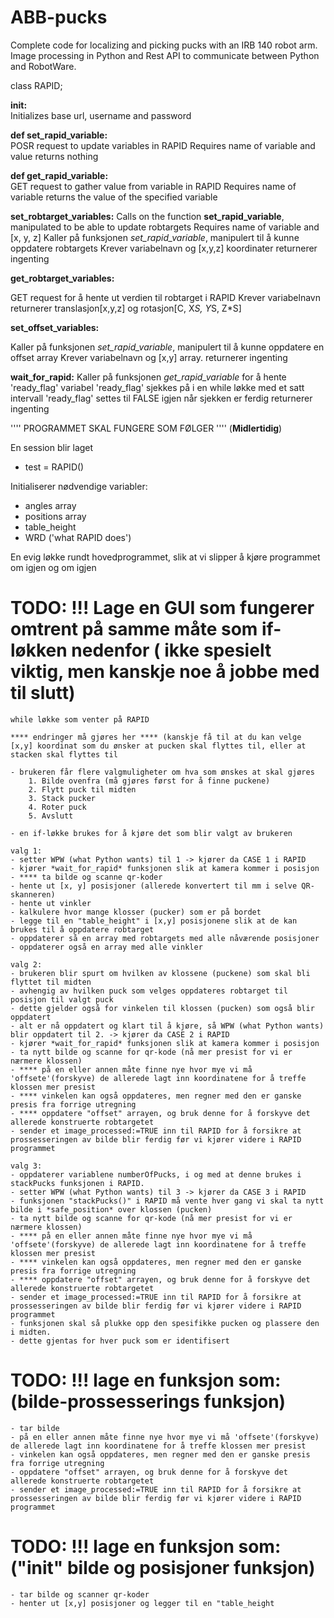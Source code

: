 # ABB-pucks
Complete code for localizing and picking pucks with an IRB 140 robot arm. Image processing in Python and Rest API to communicate between Python and RobotWare.

class RAPID;

**__init__:**  
Initializes base url, username and password


**def set_rapid_variable:**   
POSR request to update variables in RAPID
Requires name of variable and value
returns nothing

**def get_rapid_variable:**  
GET request to gather value from variable in RAPID
Requires name of variable
returns the value of the specified variable

**set_robtarget_variables:** 
Calls on the function **set_rapid_variable**, manipulated to be able to update robtargets
Requires name of variable and \[x, y, z\]
Kaller på funksjonen *set_rapid_variable*, manipulert til å kunne oppdatere robtargets
Krever variabelnavn og [x,y,z] koordinater
returnerer ingenting


**get_robtarget_variables:** 

GET request for å hente ut verdien til robtarget i RAPID
Krever variabelnavn
returnerer translasjon[x,y,z] og rotasjon[C, X*S, Y*S, Z*S]


**set_offset_variables:**

Kaller på funksjonen *set_rapid_variable*, manipulert til å kunne oppdatere en offset array
Krever variabelnavn og [x,y] array.
returnerer ingenting


**wait_for_rapid:**
Kaller på funksjonen *get_rapid_variable* for å hente 'ready_flag' variabel
'ready_flag' sjekkes på i en while løkke med et satt intervall
'ready_flag' settes til FALSE igjen når sjekken er ferdig
returnerer ingenting


'''' PROGRAMMET SKAL FUNGERE SOM FØLGER '''' (**Midlertidig**)

En session blir laget
- test = RAPID()

Initialiserer nødvendige variabler:
- angles array
- positions array
- table_height
- WRD ('what RAPID does')


En evig løkke rundt hovedprogrammet, slik at vi slipper å kjøre programmet om igjen og om igjen

# TODO: !!! Lage en GUI som fungerer omtrent på samme måte som if-løkken nedenfor ( ikke spesielt viktig, men kanskje noe å jobbe med til slutt)


	while løkke som venter på RAPID

	**** endringer må gjøres her **** (kanskje få til at du kan velge [x,y] koordinat som du ønsker at pucken skal flyttes til, eller at stacken skal flyttes til

	- brukeren får flere valgmuligheter om hva som ønskes at skal gjøres
		1. Bilde ovenfra (må gjøres først for å finne puckene)
		2. Flytt puck til midten
		3. Stack pucker
		4. Roter puck
		5. Avslutt

	- en if-løkke brukes for å kjøre det som blir valgt av brukeren
	
	valg 1:
	- setter WPW (what Python wants) til 1 -> kjører da CASE 1 i RAPID
	- kjører *wait_for_rapid* funksjonen slik at kamera kommer i posisjon
	- **** ta bilde og scanne qr-koder
	- hente ut [x, y] posisjoner (allerede konvertert til mm i selve QR-skanneren)
	- hente ut vinkler
	- kalkulere hvor mange klosser (pucker) som er på bordet
	- legge til en "table_height" i [x,y] posisjonene slik at de kan brukes til å oppdatere robtarget
	- oppdaterer så en array med robtargets med alle nåværende posisjoner
	- oppdaterer også en array med alle vinkler

	valg 2:
	- brukeren blir spurt om hvilken av klossene (puckene) som skal bli flyttet til midten
	- avhengig av hvilken puck som velges oppdateres robtarget til posisjon til valgt puck
	- dette gjelder også for vinkelen til klossen (pucken) som også blir oppdatert
	- alt er nå oppdatert og klart til å kjøre, så WPW (what Python wants) blir oppdatert til 2. -> kjører da CASE 2 i RAPID
	- kjører *wait_for_rapid* funksjonen slik at kamera kommer i posisjon
	- ta nytt bilde og scanne for qr-kode (nå mer presist for vi er nærmere klossen)
	- **** på en eller annen måte finne nye hvor mye vi må 'offsete'(forskyve) de allerede lagt inn koordinatene for å treffe klossen mer presist
	- **** vinkelen kan også oppdateres, men regner med den er ganske presis fra forrige utregning
	- **** oppdatere "offset" arrayen, og bruk denne for å forskyve det allerede konstruerte robtargetet
	- sender et image_processed:=TRUE inn til RAPID for å forsikre at prossesseringen av bilde blir ferdig før vi kjører videre i RAPID programmet

	valg 3:
	- oppdaterer variablene numberOfPucks, i og med at denne brukes i stackPucks funksjonen i RAPID.
	- setter WPW (what Python wants) til 3 -> kjører da CASE 3 i RAPID
	- funksjonen "stackPucks()" i RAPID må vente hver gang vi skal ta nytt bilde i *safe_position* over klossen (pucken)
	- ta nytt bilde og scanne for qr-kode (nå mer presist for vi er nærmere klossen)
	- **** på en eller annen måte finne nye hvor mye vi må 'offsete'(forskyve) de allerede lagt inn koordinatene for å treffe klossen mer presist
	- **** vinkelen kan også oppdateres, men regner med den er ganske presis fra forrige utregning
	- **** oppdatere "offset" arrayen, og bruk denne for å forskyve det allerede konstruerte robtargetet
	- sender et image_processed:=TRUE inn til RAPID for å forsikre at prossesseringen av bilde blir ferdig før vi kjører videre i RAPID programmet
	- funksjonen skal så plukke opp den spesifikke pucken og plassere den i midten.
	- dette gjentas for hver puck som er identifisert


# TODO: !!! lage en funksjon som: (bilde-prossesserings funksjon)
	- tar bilde
	- på en eller annen måte finne nye hvor mye vi må 'offsete'(forskyve) de allerede lagt inn koordinatene for å treffe klossen mer presist
	- vinkelen kan også oppdateres, men regner med den er ganske presis fra forrige utregning
	- oppdatere "offset" arrayen, og bruk denne for å forskyve det allerede konstruerte robtargetet
	- sender et image_processed:=TRUE inn til RAPID for å forsikre at prossesseringen av bilde blir ferdig før vi kjører videre i RAPID programmet

# TODO: !!! lage en funksjon som: ("init" bilde og posisjoner funksjon)
	- tar bilde og scanner qr-koder
	- henter ut [x,y] posisjoner og legger til en "table_height
